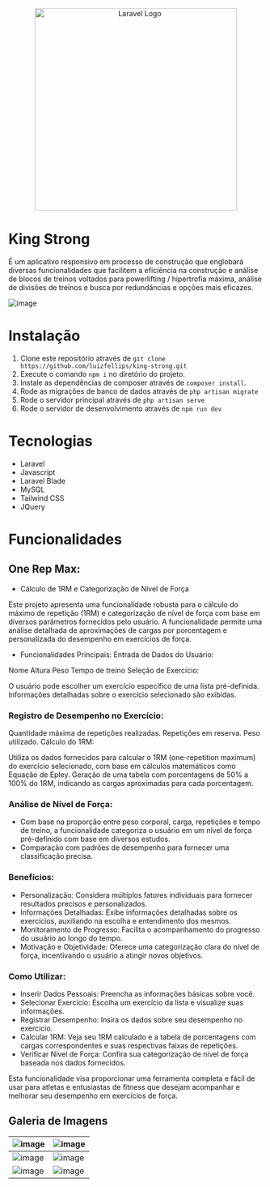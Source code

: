 <p align="center"><a href="https://laravel.com" target="_blank"><img src="https://raw.githubusercontent.com/laravel/art/master/logo-lockup/5%20SVG/2%20CMYK/1%20Full%20Color/laravel-logolockup-cmyk-red.svg" width="400" alt="Laravel Logo"></a></p>

# King Strong
É um aplicativo responsivo em processo de construção que englobará diversas funcionalidades que facilitem a eficiência na construção e análise de blocos de treinos voltados para powerlifting / hipertrofia máxima, análise de divisões de treinos e busca por redundâncias e opções mais eficazes.

![image](https://github.com/luizfellips/powermaromba/assets/110192027/6cbd2572-7d57-4309-8966-8cebab8aadfa)

# Instalação
1. Clone este repositório através de `git clone https://github.com/luizfellips/king-strong.git`
2. Execute o comando `npm i` no diretório do projeto.
3. Instale as dependências de composer através de `composer install`.
4. Rode as migrações de banco de dados através de `php artisan migrate`
5. Rode o servidor principal através de `php artisan serve`
6. Rode o servidor de desenvolvimento através de `npm run dev`

# Tecnologias
- Laravel
- Javascript
- Laravel Blade
- MySQL
- Tailwind CSS
- JQuery

# Funcionalidades

## One Rep Max: 
- Cálculo de 1RM e Categorização de Nível de Força

Este projeto apresenta uma funcionalidade robusta para o cálculo do máximo de repetição (1RM) e categorização de nível de força com base em diversos parâmetros fornecidos pelo usuário. 
A funcionalidade permite uma análise detalhada de aproximações de cargas por porcentagem e personalizada do desempenho em exercícios de força.

- Funcionalidades Principais:
Entrada de Dados do Usuário:

Nome
Altura
Peso
Tempo de treino
Seleção de Exercício:

O usuário pode escolher um exercício específico de uma lista pré-definida.
Informações detalhadas sobre o exercício selecionado são exibidas.

### Registro de Desempenho no Exercício:

Quantidade máxima de repetições realizadas.
Repetições em reserva.
Peso utilizado.
Cálculo do 1RM:

Utiliza os dados fornecidos para calcular o 1RM (one-repetition maximum) do exercício selecionado, com base em cálculos matemáticos como Equação de Epley.
Geração de uma tabela com porcentagens de 50% a 100% do 1RM, indicando as cargas aproximadas para cada porcentagem.

### Análise de Nível de Força:

- Com base na proporção entre peso corporal, carga, repetições e tempo de treino, a funcionalidade categoriza o usuário em um nível de força pré-definido com base em diversos estudos.
- Comparação com padrões de desempenho para fornecer uma classificação precisa.

### Benefícios:
- Personalização: Considera múltiplos fatores individuais para fornecer resultados precisos e personalizados.
- Informações Detalhadas: Exibe informações detalhadas sobre os exercícios, auxiliando na escolha e entendimento dos mesmos.
- Monitoramento de Progresso: Facilita o acompanhamento do progresso do usuário ao longo do tempo.
- Motivação e Objetividade: Oferece uma categorização clara do nível de força, incentivando o usuário a atingir novos objetivos.

### Como Utilizar:
- Inserir Dados Pessoais: Preencha as informações básicas sobre você.
- Selecionar Exercício: Escolha um exercício da lista e visualize suas informações.
- Registrar Desempenho: Insira os dados sobre seu desempenho no exercício.
- Calcular 1RM: Veja seu 1RM calculado e a tabela de porcentagens com cargas correspondentes e suas respectivas faixas de repetições.
- Verificar Nível de Força: Confira sua categorização de nível de força baseada nos dados fornecidos.

Esta funcionalidade visa proporcionar uma ferramenta completa e fácil de usar para atletas e entusiastas de fitness que desejam acompanhar e melhorar seu desempenho em exercícios de força.
## Galeria de Imagens
| ![image](https://github.com/luizfellips/powermaromba/assets/110192027/0554a727-a4c3-4a45-8c77-c3c81de41a46) | ![image](https://github.com/luizfellips/powermaromba/assets/110192027/f066757d-6316-432f-b968-7014d4e2bf15) |
| ----------------------------------------------------------------------------------------------------------- | ----------------------------------------------------------------------------------------------------------- |
| ![image](https://github.com/luizfellips/powermaromba/assets/110192027/0bed5e1d-b2ac-44e2-84f1-0fe794bf7a0a) | ![image](https://github.com/luizfellips/powermaromba/assets/110192027/602051b9-85d6-4dea-8a8e-233bf5ad7dbd) |
| ![image](https://github.com/luizfellips/powermaromba/assets/110192027/48a132bf-c14e-4b49-93e2-bb05ee96b19f) | ![image](https://github.com/luizfellips/powermaromba/assets/110192027/f320c6e7-0f03-4582-98e2-554e08084064) |


